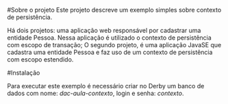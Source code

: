 #Sobre o projeto
Este projeto descreve um exemplo simples sobre contexto de persistência.

Há dois projetos: uma aplicação web responsável por cadastrar uma entidade Pessoa. Nessa aplicação é utilizado o contexto de persistência com escopo de transação; O segundo projeto, é uma aplicação JavaSE que cadastra uma entidade Pessoa e faz uso de um contexto de persistência com escopo estendido.

#Instalação

Para executar este exemplo é necessário criar no Derby um banco de dados com nome: *dac-aula-contexto*, login e senha: *contexto*.


